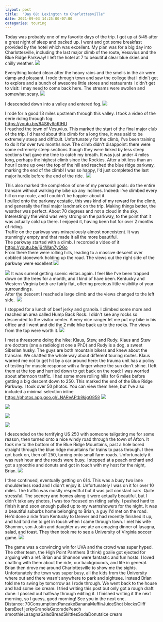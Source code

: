 ```yaml
---
layout: post
title:  "Day 68: Lexington to Charlottesville"
date: 2021-09-03 14:25:00-07:00
categories: touring
---
```

  
Today was probably one of my favorite days of the trip. I got up at 5:45 after a great night of sleep and packed up. I went and got some breakfast provided by the hotel which was excellent. My plan was for a big day into Charlottesville, including the last major climb of the route, Vesuvius and the Blue Ridge Parkway! I left the hotel at 7 to beautiful clear blue skies and chilly weather.
[![](https://lh3.googleusercontent.com/-Vo0of7vmQSY/YTInmm__naI/AAAAAAAAXYE/oJ2oe_BFCe4q1d8A6TKoqJtRW4AA8a3swCLcBGAsYHQ/s1600/1630676888601183-0.png)](https://lh3.googleusercontent.com/-Vo0of7vmQSY/YTInmm__naI/AAAAAAAAXYE/oJ2oe_BFCe4q1d8A6TKoqJtRW4AA8a3swCLcBGAsYHQ/s1600/1630676888601183-0.png)
  
Everything looked clean after the heavy rains and the smells in the air were damp and pleasant. I rode through town and saw the college that I didn't get to explore and a bunch of awesome little stores and restaurants I didn't get to visit: I may need to come back here. The streams were swollen and somewhat scary.
[![](https://lh3.googleusercontent.com/-Z0A6MPb6CPo/YTInmOvd7oI/AAAAAAAAXYA/Rt1KMPMzZCctvoc47Tr-iruCyzu1cKBdQCLcBGAsYHQ/s1600/1630676886855282-1.png)](https://lh3.googleusercontent.com/-Z0A6MPb6CPo/YTInmOvd7oI/AAAAAAAAXYA/Rt1KMPMzZCctvoc47Tr-iruCyzu1cKBdQCLcBGAsYHQ/s1600/1630676886855282-1.png)
  
I descended down into a valley and entered fog.
[![](https://lh3.googleusercontent.com/-sUoWzp_Ui0U/YTInlsWq-xI/AAAAAAAAXX8/KknSNYyNtiMLzX8qX2gKh1nPlulOvhZFQCLcBGAsYHQ/s1600/1630676885115123-2.png)](https://lh3.googleusercontent.com/-sUoWzp_Ui0U/YTInlsWq-xI/AAAAAAAAXX8/KknSNYyNtiMLzX8qX2gKh1nPlulOvhZFQCLcBGAsYHQ/s1600/1630676885115123-2.png)
  
I rode for a good 13 miles upstream through this valley. I took a video of the eerie riding through fog  
<https://youtu.be/84S6y6cKIHU>  
I reached the town of Vesuvius. This marked the start of the final major club of the trip. I'd heard about this climb for a long time, it was said to be extremely steep and difficult. Unfortunately for the climb, I've been training to do it for over two months now. The climb didn't disappoint: there were some extremely steep sections though they were linked by less steep sections that gave me time to catch my breath. It was just under 4 miles long, perhaps the highest climb since the Rockies. After a bit less than an hour I came up over the top of the hill and reached the blue ridge parkway, marking the end of the climb! I was so happy, I'd just completed the last major hurdle before the end of the ride. 
[![](https://lh3.googleusercontent.com/-yXmOFDSxBJg/YTInlHzsmnI/AAAAAAAAXX4/T7c_LFPIhWoSvJtrDL9TJNazDFEXfqQEACLcBGAsYHQ/s1600/1630676882938411-3.png)](https://lh3.googleusercontent.com/-yXmOFDSxBJg/YTInlHzsmnI/AAAAAAAAXX4/T7c_LFPIhWoSvJtrDL9TJNazDFEXfqQEACLcBGAsYHQ/s1600/1630676882938411-3.png)
  
This also marked the completion of one of my personal goals: do the entire transam without walking my bike up any inclines. Indeed: I've climbed every hill on my route, and I couldn't be happier about it.   
I pulled onto the parkway ecstatic, this was kind of my reward for the climb, and generally the final major landmark on the trip. Making things better, the weather was perfect. About 70 degrees and not a cloud in the sky. Interestingly the wind was very strong on the parkway, to the point that it was actually cold up there. I enjoyed it, having been hot for over 2 months of riding.  
Traffic on the parkway was miraculously almost nonexistent. It was stunningly empty and that made it all the more beautiful.  
The parkway started with a climb. I recorded a video of it  
<https://youtu.be/j64Wan7yQGo>  
From there there were rolling hills, leading to a massive descent over cobbled stonework holding up the road. The views out the right side of the parkway were excellent
[![](https://lh3.googleusercontent.com/-EYZL9mk7bzk/YTInkk7dtiI/AAAAAAAAXX0/8gLje5S_8iAbTEAW11ecGAIK91_klmccgCLcBGAsYHQ/s1600/1630676880630212-4.png)](https://lh3.googleusercontent.com/-EYZL9mk7bzk/YTInkk7dtiI/AAAAAAAAXX0/8gLje5S_8iAbTEAW11ecGAIK91_klmccgCLcBGAsYHQ/s1600/1630676880630212-4.png)

[![](https://lh3.googleusercontent.com/-sIZWbGbtYwE/YTInkHGO8PI/AAAAAAAAXXw/aV_wA9lbt0c9P396atpDxFNraVqRf5DsQCLcBGAsYHQ/s1600/1630676878457914-5.png)](https://lh3.googleusercontent.com/-sIZWbGbtYwE/YTInkHGO8PI/AAAAAAAAXXw/aV_wA9lbt0c9P396atpDxFNraVqRf5DsQCLcBGAsYHQ/s1600/1630676878457914-5.png)
It was surreal getting scenic vistas again. I feel like I've been trapped down on the trees for a month, and I kind of have been. Kentucky and Western Virginia both are fairly flat, offering precious little visibility of your surroundings.   
After the descent I reached a large climb and the views changed to the left side. 
[![](https://lh3.googleusercontent.com/-9am2--yibh0/YTInjQfXhPI/AAAAAAAAXXs/KcLxkjRWwz0iEf2mz2m8q4LTurEU-442ACLcBGAsYHQ/s1600/1630676875875535-6.png)](https://lh3.googleusercontent.com/-9am2--yibh0/YTInjQfXhPI/AAAAAAAAXXs/KcLxkjRWwz0iEf2mz2m8q4LTurEU-442ACLcBGAsYHQ/s1600/1630676875875535-6.png)
  
I stopped for a lunch of beef jerky and granola. I climbed some more and reached an area called Hump Back Rock. I didn't see any rocks so descended to the visitor center. A very nice ranger let me put my bike in his office and I went and did the 2 mile hike back up to the rocks. The views from the top were worth it.
[![](https://lh3.googleusercontent.com/-crAmFnpEfgY/YTIni-oaW8I/AAAAAAAAXXo/soBAb3iqQzE5UhWCpeziEGPuIWQKjF3FwCLcBGAsYHQ/s1600/1630676873518418-7.png)](https://lh3.googleusercontent.com/-crAmFnpEfgY/YTIni-oaW8I/AAAAAAAAXXo/soBAb3iqQzE5UhWCpeziEGPuIWQKjF3FwCLcBGAsYHQ/s1600/1630676873518418-7.png)
  
I met a threesome doing the hike: Klaus, Stew, and Rudy. Klaus and Stew are doctors (one a radiologist one a PhD) and Rudy is a dog, a sweet Siberian husky. The guys are both mountain bikers and knew about the transam. We chatted the whole way about different touring routes. Klaus warned me not to get hit by a car around here: the trauma unit has a policy of testing for muscle response with a finger where the sun don't shine. I left them at the top and hurried down to get back on the road: I was worried about afternoon traffic. I had some more rolling hills for 6 miles before getting a big descent down to 250. This marked the end of the Blue Ridge Parkway. I took over 50 photos. You can view them here, but I've also included a minimal selection inline  
<https://photos.app.goo.gl/LNAReAFtb8kjgG858>
[![](https://lh3.googleusercontent.com/-J-UJeG-ulMc/YTKRotjSDiI/AAAAAAAAXYw/Goj_1ycszq0WitiCJkuMfRdf3Jjhkj7jQCLcBGAsYHQ/s1600/1630704029391745-1.png)](https://lh3.googleusercontent.com/-J-UJeG-ulMc/YTKRotjSDiI/AAAAAAAAXYw/Goj_1ycszq0WitiCJkuMfRdf3Jjhkj7jQCLcBGAsYHQ/s1600/1630704029391745-1.png)

[![](https://lh3.googleusercontent.com/-AtpiCGr_RaI/YTKRmkMhDEI/AAAAAAAAXYs/gWt8wekUIMUtJKmPWJr-q2lM7gct6kAUQCLcBGAsYHQ/s1600/1630704021698780-2.png)](https://lh3.googleusercontent.com/-AtpiCGr_RaI/YTKRmkMhDEI/AAAAAAAAXYs/gWt8wekUIMUtJKmPWJr-q2lM7gct6kAUQCLcBGAsYHQ/s1600/1630704021698780-2.png)

[![](https://lh3.googleusercontent.com/-H0AkcoAuzHY/YTKRkjZOWOI/AAAAAAAAXYo/PNB_rye93CkiVV7OcVwKSPuMyp-7eNHMQCLcBGAsYHQ/s1600/1630704011186476-3.png)](https://lh3.googleusercontent.com/-H0AkcoAuzHY/YTKRkjZOWOI/AAAAAAAAXYo/PNB_rye93CkiVV7OcVwKSPuMyp-7eNHMQCLcBGAsYHQ/s1600/1630704011186476-3.png)

[![](https://lh3.googleusercontent.com/-9y4gDwUFwPc/YTKRi31I7qI/AAAAAAAAXYk/WC7gVGp96eUAUeCN2gEZeaFrH6_HPN4mACLcBGAsYHQ/s1600/1630704002769887-4.png)](https://lh3.googleusercontent.com/-9y4gDwUFwPc/YTKRi31I7qI/AAAAAAAAXYk/WC7gVGp96eUAUeCN2gEZeaFrH6_HPN4mACLcBGAsYHQ/s1600/1630704002769887-4.png)
  
I descended on the terrifying US 250 with someone tailgating me for some reason, then turned onto a nice windy road through the town of Afton. It took me to the bottom of the Blue Ridge Mountains, past a hole bored straight through the blue ridge mountains for trains to pass through. I then got back on, then off 250, turning onto small farm roads. Unfortunately it was rush hour and the roads were busy. I stopped at a peach orchard and got a smoothie and donuts and got in touch with my host for the night, Brian.
[![](https://lh3.googleusercontent.com/-8m-hx6kRaGU/YTKS2txjS3I/AAAAAAAAXZM/CSoT5ugd3sMpK-duXbiIgb5qvWfjzoefwCLcBGAsYHQ/s1600/1630704343211106-0.png)](https://lh3.googleusercontent.com/-8m-hx6kRaGU/YTKS2txjS3I/AAAAAAAAXZM/CSoT5ugd3sMpK-duXbiIgb5qvWfjzoefwCLcBGAsYHQ/s1600/1630704343211106-0.png)
  
I then continued, eventually getting on 614. This was a busy two lane shoulderless road and I didn't enjoy it. Unfortunately I was on it for over 10 miles. The traffic was mostly respectful but it was just constant cars. Quite stressful. The scenery and homes along it were actually beautiful, but I didn't take any photos, I was too focused on riding safely. I pushed hard to finish it and soon enough pulled up to my warmshowers for the night. It was a beautiful suburbs home belonging to Brian, a guy I'd met on the road. He'd done a ride from Kentucky to Denver and had recently finished it up, and had told me to get in touch when I came through town. I met his wife Shannon, son Justin and daughter as we ate an amazing dinner of lasagna, salad, and toast. They then took me to see a University of Virginia soccer game.
[![](https://lh3.googleusercontent.com/-d8NkFxvnIJg/YTIniG1I19I/AAAAAAAAXXk/-KcW12Wt2aATsjirsFVpx8LFNmglCBsQwCLcBGAsYHQ/s1600/1630676870629416-8.png)](https://lh3.googleusercontent.com/-d8NkFxvnIJg/YTIniG1I19I/AAAAAAAAXXk/-KcW12Wt2aATsjirsFVpx8LFNmglCBsQwCLcBGAsYHQ/s1600/1630676870629416-8.png)
  
The game was a convincing win for UVA and the crowd was super hyped. The other team, the High Point Panthers (I think) goalie got ejected for arguing with a ref. Brian and Shannon were fantastic and fun hosts. I loved chatting with them about the ride, our backgrounds, and life in general. Brian then drove me around Charlottesville to show me the sights. Unfortunately the town was super busy, all the kids from the University where out and there wasn't anywhere to park and sightsee. Instead Brian told me to swing by tomorrow as I rode through. We went back to the house and had some ice cream. I tried writing this post but only got a rough draft done: I passed out halfway through editing it. I finished writing it the next morning, so I guess, good morning! See you in the next one.   
Distance: 70Consumption:PancakeBananaMuffinJuiceShot blocksCliff barsBeef jerkyGranolaGatoradePeach smoothieLasagnaSaladBreadSkittlesSodaDonutsIce cream
